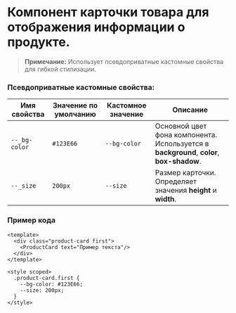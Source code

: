 # Компонент карточки товара для отображения информации о продукте. 
 
> **Примечание:** Использует псевдоприватные кастомные свойства для гибкой стилизации.


### Псевдоприватные кастомные свойства:

| Имя свойства    | Значение по умолчанию | Кастомное значение | Описание           |
|-----------------|-----------------------|------------------- | ------------------ |
| `--_bg-color` | `#123E66` | `--bg-color` | Основной цвет фона компонента. Используется в **background**, **color**, **box-shadow**. |
| `--_size`     | `200px` | `--size` | Размер карточки. Определяет значения **height** и **width**. | 


### Пример кода
```vue
<template>
  <div class="product-card first">
    <ProductCard text="Пример текста"/>
  </div>
</template>

<style scoped>
  .product-card.first {
    --bg-color: #123E66;
    --size: 200px;
  }
</style>
```

